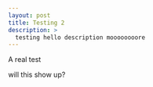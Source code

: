 ```yaml
---
layout: post
title: Testing 2
description: >
  testing hello description moooooooore
---
```


A real test

will this show up?

